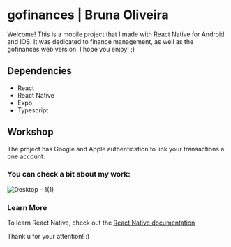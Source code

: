 # gofinances | Bruna Oliveira
Welcome! This is a mobile project that I made with React Native for Android and IOS. It was dedicated to finance management, as well as the gofinances web version.
I hope you enjoy! ;)

## Dependencies
- React 
- React Native
- Expo
- Typescript

## Workshop
The project has Google and Apple authentication to link your transactions a one account.

### You can check a bit about my work:

![Desktop - 1(1)](https://user-images.githubusercontent.com/95765270/165322601-755f6ceb-f0f2-454e-87f6-8911189130f9.png)

### Learn More
To learn React Native, check out the [React Native documentation](https://reactnative.dev/docs/getting-started)

Thank u for your attention! :)
